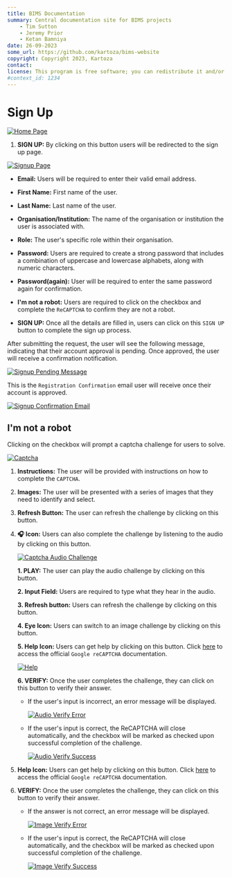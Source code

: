 ```yaml
---
title: BIMS Documentation
summary: Central documentation site for BIMS projects
    - Tim Sutton
    - Jeremy Prior
    - Ketan Bamniya
date: 26-09-2023
some_url: https://github.com/kartoza/bims-website
copyright: Copyright 2023, Kartoza
contact: 
license: This program is free software; you can redistribute it and/or modify it under the terms of the GNU Affero General Public License as published by the Free Software Foundation; either version 3 of the License, or (at your option) any later version.
#context_id: 1234
---
```


# Sign Up

[![Home Page](./img/signup-img-1.png)](./img/signup-img-1.png)

1. **SIGN UP:** By clicking on this button users will be redirected to the sign up page.

[![Signup Page](./img/signup-img-2.png)](./img/signup-img-2.png)

* **Email:** Users will be required to enter their valid email address.

* **First Name:** First name of the user.

* **Last Name:** Last name of the user.

* **Organisation/Institution:** The name of the organisation or institution the user is associated with.

* **Role:** The user's specific role within their organisation.

* **Password:** Users are required to create a strong password that includes a combination of uppercase and lowercase alphabets, along with numeric characters.

* **Password(again):** User will be required to enter the same password again for confirmation.

* **I'm not a robot:** Users are required to click on the checkbox and complete the `ReCAPTCHA` to confirm they are not a robot.

* **SIGN UP:** Once all the details are filled in, users can click on this `SIGN UP` button to complete the sign up process.

After submitting the request, the user will see the following message, indicating that their account approval is pending. Once approved, the user will receive a confirmation notification.

[![Signup Pending Message](./img/signup-img-9.png)](./img/signup-img-9.png)

This is the `Registration Confirmation` email user will receive once their account is approved.

[![Signup Confirmation Email](./img/signup-img-10.png)](./img/signup-img-10.png)

## I'm not a robot

Clicking on the checkbox will prompt a captcha challenge for users to solve.

[![Captcha](./img/signup-img-3.png)](./img/signup-img-3.png)

1. **Instructions:** The user will be provided with instructions on how to complete the `CAPTCHA`.

2. **Images:** The user will be presented with a series of images that they need to identify and select.

3. **Refresh Button:** The user can refresh the challenge by clicking on this button.

4. **🎧 Icon:** Users can also complete the challenge by listening to the audio by clicking on this button.

    [![Captcha Audio Challenge](./img/signup-img-4.png)](./img/signup-img-4.png)

    **1. PLAY:** The user can play the audio challenge by clicking on this button.

    **2. Input Field:** Users are required to type what they hear in the audio.

    **3. Refresh button:** Users can refresh the challenge by clicking on this button.

    **4. Eye Icon:** Users can switch to an image challenge by clicking on this button.

    **5. Help Icon:** Users can get help by clicking on this button. Click [here](https://support.google.com/recaptcha/#6175971) to access the official `Google reCAPTCHA` documentation.

    [![Help](./img/signup-img-5.png)](./img/signup-img-5.png)

    **6. VERIFY:** Once the user completes the challenge, they can click on this button to verify their answer.
    
    * If the user's input is incorrect, an error message will be displayed.

        [![Audio Verify Error](./img/signup-img-8.png)](./img/signup-img-8.png)

    * If the user's input is correct, the ReCAPTCHA will close automatically, and the checkbox will be marked as checked upon successful completion of the challenge.

        [![Audio Verify Success](./img/signup-img-7.png)](./img/signup-img-7.png)

5. **Help Icon:** Users can get help by clicking on this button. Click [here](https://support.google.com/recaptcha/#6175971) to access the official `Google reCAPTCHA` documentation.

6. **VERIFY:** Once the user completes the challenge, they can click on this button to verify their answer.

    * If the answer is not correct, an error message will be displayed.

        [![Image Verify Error](./img/signup-img-6.png)](./img/signup-img-6.png)

    * If the user's input is correct, the ReCAPTCHA will close automatically, and the checkbox will be marked as checked upon successful completion of the challenge.

        [![Image Verify Success](./img/signup-img-7.png)](./img/signup-img-7.png)
        